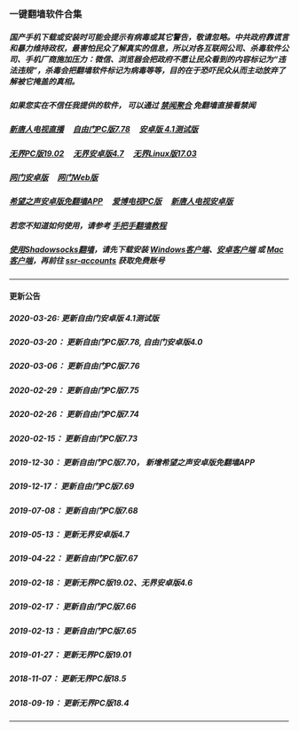 ### 一键翻墙软件合集

##### 国产手机下载或安装时可能会提示有病毒或其它警告，敬请忽略。中共政府靠谎言和暴力维持政权，最害怕民众了解真实的信息，所以对各互联网公司、杀毒软件公司、手机厂商施加压力：微信、浏览器会把政府不愿让民众看到的内容标记为“违法违规”，杀毒会把翻墙软件标记为病毒等等，目的在于恐吓民众从而主动放弃了解被它掩盖的真相。


##### 如果您实在不信任我提供的软件， 可以通过 [禁闻聚合](https://github.com/gfw-breaker/banned-news1/blob/master/README.md) 免翻墙直接看禁闻


##### [新唐人电视直播](http://157.245.225.152/) &nbsp;  &nbsp; <a href="http://157.245.225.152:10000/videos/sw/fg778p.zip?raw=true" targe="_blank">自由门PC版7.78</a> &nbsp;  &nbsp; <a href="http://157.245.225.152:10000/videos/sw/fgma41b1.apk?raw=true" targe="_blank">安卓版 4.1测试版</a>

##### <a href="http://157.245.225.152:10000/videos/sw/u1902.zip?raw=true" targe="_blank">无界PC版19.02</a> &nbsp;  &nbsp; <a href="http://157.245.225.152:10000/videos/sw/um4.7.apk?raw=true" targe="_blank">无界安卓版4.7</a> &nbsp;  &nbsp; <a href="http://157.245.225.152:10000/videos/sw/ul?raw=true" targe="_blank">无界Linux版17.03</a>

##### <a href="http://157.245.225.152:10000/videos/sw/oGate.apk" target="_blank">网门安卓版</a> &nbsp;  &nbsp; <a href="https://github.com/oGate2/oGate/blob/master/README.md" target="_blank">网门Web版</a>

##### <a href="http://157.245.225.152:10000/videos/sw/oHopea.apk?raw=true" targe="_blank">希望之声安卓版免翻墙APP</a> &nbsp;  &nbsp; <a href="http://157.245.225.152:10000/videos/sw/iPPOTV.zip?raw=true" targe="_blank">爱博电视PC版</a> &nbsp;  &nbsp; <a href="http://157.245.225.152:10000/videos/sw/iNTD_TV.apk?raw=true" targe="_blank">新唐人电视安卓版</a>

##### 若您不知道如何使用，请参考 [手把手翻墙教程](https://github.com/gfw-breaker/guides/wiki)

##### [使用Shadowsocks翻墙](https://github.com/gfw-breaker/guides/wiki)，请先下载安装 [Windows客户端](http://157.245.225.152:10000/videos/sw/Shadowsocks-4.1.6.zip?raw=true)、[安卓客户端](http://157.245.225.152:10000/videos/sw/shadowsocks--universal-4.7.4.apk?raw=true) 或 [Mac客户端](http://157.245.225.152:10000/videos/sw/ShadowsocksX-NG.app.1.8.2.zip?raw=true)，再前往 [ssr-accounts](https://github.com/gfw-breaker/ssr-accounts) 获取免费账号

-----
#### 更新公告

##### 2020-03-26:  更新自由门安卓版 4.1测试版
##### 2020-03-20： 更新自由门PC版7.78, 自由门安卓版4.0
##### 2020-03-06： 更新自由门PC版7.76
##### 2020-02-29： 更新自由门PC版7.75
##### 2020-02-26： 更新自由门PC版7.74
##### 2020-02-15： 更新自由门PC版7.73
##### 2019-12-30： 更新自由门PC版7.70， 新增希望之声安卓版免翻墙APP
##### 2019-12-17： 更新自由门PC版7.69
##### 2019-07-08： 更新自由门PC版7.68
##### 2019-05-13： 更新无界安卓版4.7
##### 2019-04-22： 更新自由门PC版7.67
##### 2019-02-18： 更新无界PC版19.02、无界安卓版4.6
##### 2019-02-17： 更新自由门PC版7.66
##### 2019-02-13： 更新自由门PC版7.65
##### 2019-01-27： 更新无界PC版19.01
##### 2018-11-07： 更新无界PC版18.5
##### 2018-09-19： 更新无界PC版18.4

----

<img src='http://gfw-breaker.win/nogfw.md' width='0px' height='0px'/>

